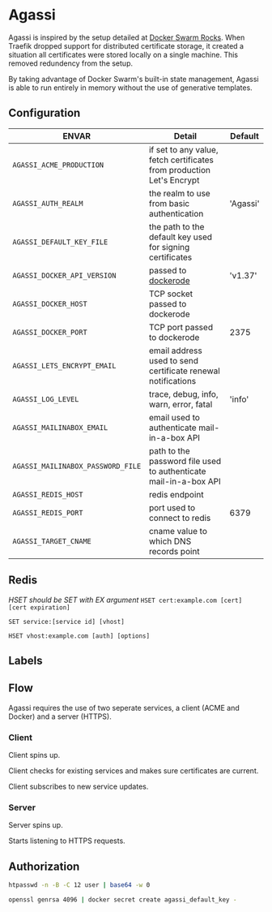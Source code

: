 # Agassi
Agassi is inspired by the setup detailed at [Docker Swarm Rocks](https://dockerswarm.rocks/). When Traefik dropped support for distributed certificate storage, it created a situation all certificates were stored locally on a single machine. This removed redundency from the setup.

By taking advantage of Docker Swarm's built-in state management, Agassi is able to run entirely in memory without the use of generative templates.

## Configuration

ENVAR | Detail | Default
--- | --- | ---
`AGASSI_ACME_PRODUCTION` | if set to any value, fetch certificates from production Let's Encrypt |
`AGASSI_AUTH_REALM` | the realm to use from basic authentication | 'Agassi'
`AGASSI_DEFAULT_KEY_FILE` | the path to the default key used for signing certificates |
`AGASSI_DOCKER_API_VERSION` | passed to [dockerode](https://github.com/apocas/dockerode) | 'v1.37'
`AGASSI_DOCKER_HOST` | TCP socket passed to dockerode |
`AGASSI_DOCKER_PORT` | TCP port passed to dockerode | 2375
`AGASSI_LETS_ENCRYPT_EMAIL` | email address used to send certificate renewal notifications |
`AGASSI_LOG_LEVEL` | trace, debug, info, warn, error, fatal | 'info'
`AGASSI_MAILINABOX_EMAIL` | email used to authenticate mail-in-a-box API |
`AGASSI_MAILINABOX_PASSWORD_FILE` | path to the password file used to authenticate mail-in-a-box API |
`AGASSI_REDIS_HOST` | redis endpoint |
`AGASSI_REDIS_PORT` | port used to connect to redis | 6379
`AGASSI_TARGET_CNAME` | cname value to which DNS records point |

## Redis
*HSET should be SET with EX argument*
`HSET cert:example.com [cert] [cert expiration]`

`SET service:[service id] [vhost]`

`HSET vhost:example.com [auth] [options]`

## Labels

## Flow
Agassi requires the use of two seperate services, a client (ACME and Docker) and a server (HTTPS).
### Client
Client spins up.

Client checks for existing services and makes sure certificates are current.

Client subscribes to new service updates.

### Server
Server spins up.

Starts listening to HTTPS requests.

## Authorization
```sh
htpasswd -n -B -C 12 user | base64 -w 0
```
```sh
openssl genrsa 4096 | docker secret create agassi_default_key -
```
